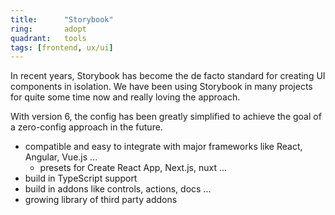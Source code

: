 ```yaml
---
title:      "Storybook"
ring:       adopt
quadrant:   tools
tags: [frontend, ux/ui]
---
```


In recent years, Storybook has become the de facto standard for creating UI components in isolation.
We have been using Storybook in many projects for quite some time now and really loving the approach. 

With version 6, the config has been greatly simplified to achieve the goal of a zero-config approach in the future.
* compatible and easy to integrate with major frameworks like React, Angular, Vue.js ...
    * presets for Create React App, Next.js, nuxt ...
* build in TypeScript support
* build in addons like controls, actions, docs ...
* growing library of third party addons
